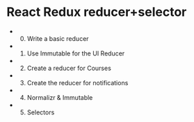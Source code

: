 # React Redux reducer+selector

- 0. Write a basic reducer
- 1. Use Immutable for the UI Reducer
- 2. Create a reducer for Courses
- 3. Create the reducer for notifications
- 4. Normalizr & Immutable
- 5. Selectors